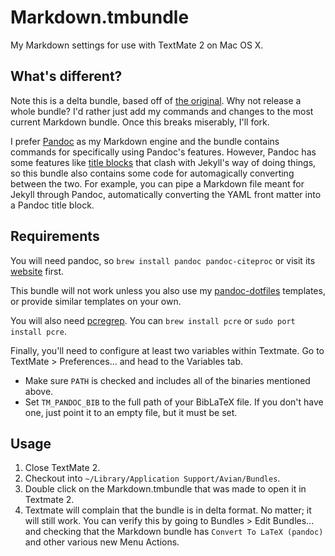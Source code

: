# Markdown.tmbundle

My Markdown settings for use with TextMate 2 on Mac OS X.

## What's different?

Note this is a delta bundle, based off of [the original](https://github.com/textmate/markdown.tmbundle). Why not release a whole bundle?  I'd rather just add my commands and changes to the most current Markdown bundle. Once this breaks miserably, I'll fork.

I prefer [Pandoc][pandoc] as my Markdown engine and the bundle contains commands for specifically using Pandoc's features.  However, Pandoc has some features like [title blocks](http://johnmacfarlane.net/pandoc/README.html#extension-pandoc_title_block) that clash with Jekyll's way of doing things, so this bundle also contains some code for automagically converting between the two.  For example, you can pipe a Markdown file meant for Jekyll through Pandoc, automatically converting the YAML front matter into a Pandoc title block.

[pandoc]: http://johnmacfarlane.net/pandoc/

## Requirements

You will need pandoc, so `brew install pandoc pandoc-citeproc` or visit its [website][pandoc] first.

This bundle will not work unless you also use my [pandoc-dotfiles](https://github.com/powerpak/pandoc-dotfiles) templates, or provide similar templates on your own.

You will also need [pcregrep](http://unixhelp.ed.ac.uk/CGI/man-cgi?pcregrep).  You can `brew install pcre` or `sudo port install pcre`.

Finally, you'll need to configure at least two variables within Textmate.  Go to TextMate > Preferences... and head to the Variables tab.

- Make sure `PATH` is checked and includes all of the binaries mentioned above.
- Set `TM_PANDOC_BIB` to the full path of your BibLaTeX file.  If you don't have one, just point it to an empty file, but it must be set.

## Usage

1. Close TextMate 2.
2. Checkout into `~/Library/Application Support/Avian/Bundles`.
3. Double click on the Markdown.tmbundle that was made to open it in Textmate 2.
4. Textmate will complain that the bundle is in delta format.  No matter; it will still work.  You can verify this by going to Bundles > Edit Bundles... and checking that the Markdown bundle has `Convert To LaTeX (pandoc)` and other various new Menu Actions.